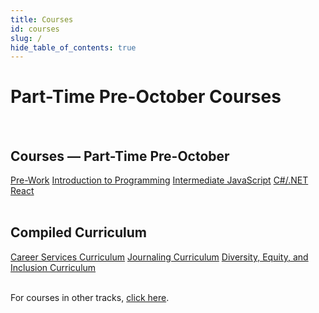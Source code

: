 ```yaml
---
title: Courses
id: courses
slug: /
hide_table_of_contents: true
---
```


# Part-Time Pre-October Courses

<div className="centering-div" style={{margin: 'auto'  }}>
  <br />
  <h2 style={{textAlign: 'center'}}>Courses &mdash; Part-Time Pre-October</h2>

  <div style={{borderStyle: 'solid', borderWidth: '2px', borderColor: 'var(--ifm-color-emphasis-300)', borderRadius: '20px', marginBottom: '20px' }}>
    <div className='course-row' style={{margin: '10px'}}>
    <a className="track-button" target="_self" href="/pre-work">Pre-Work</a>
    <a className="track-button" target="_self" href="/introduction-to-programming">Introduction to Programming</a>
    <a className="track-button" target="_self" href="/intermediate-javascript">Intermediate JavaScript</a>
    <a className="track-button" target="_self" href="/c-and-net">C#/.NET</a>
    <a className="track-button" target="_self" href="/react">React</a>
    </div>
  </div>

  <br />
  <h2 style={{textAlign: 'center'}}>Compiled Curriculum</h2>

  <div style={{borderStyle: 'solid', borderWidth: '2px', borderColor: 'var(--ifm-color-emphasis-300)', borderRadius: '20px', marginBottom: '20px' }}>
    <div className='course-row' style={{margin: '10px'}}>
    <a className="track-button" target="_self" href="/internship-and-job-search">Career Services Curriculum</a>
    <a className="track-button" target="_self" href="/journaling-curriculum">Journaling Curriculum</a>
    <a className="track-button" target="_self" href="/diversity-equity-and-inclusion">Diversity, Equity, and Inclusion Curriculum</a>
    </div>
  </div>

  <br />
  <p style={{textAlign: 'center'}}>For courses in other tracks, <a href="/tracks" target="_self">click here</a>.</p>
</div>
